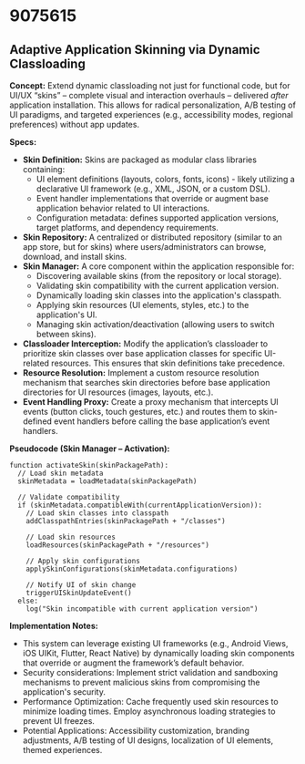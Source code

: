 # 9075615

## Adaptive Application Skinning via Dynamic Classloading

**Concept:** Extend dynamic classloading not just for functional code, but for UI/UX “skins” – complete visual and interaction overhauls – delivered *after* application installation.  This allows for radical personalization, A/B testing of UI paradigms, and targeted experiences (e.g., accessibility modes, regional preferences) without app updates.

**Specs:**

*   **Skin Definition:** Skins are packaged as modular class libraries containing:
    *   UI element definitions (layouts, colors, fonts, icons) - likely utilizing a declarative UI framework (e.g., XML, JSON, or a custom DSL).
    *   Event handler implementations that override or augment base application behavior related to UI interactions.
    *   Configuration metadata: defines supported application versions, target platforms, and dependency requirements.
*   **Skin Repository:** A centralized or distributed repository (similar to an app store, but for skins) where users/administrators can browse, download, and install skins.
*   **Skin Manager:** A core component within the application responsible for:
    *   Discovering available skins (from the repository or local storage).
    *   Validating skin compatibility with the current application version.
    *   Dynamically loading skin classes into the application's classpath.
    *   Applying skin resources (UI elements, styles, etc.) to the application's UI.
    *   Managing skin activation/deactivation (allowing users to switch between skins).
*   **Classloader Interception:** Modify the application’s classloader to prioritize skin classes over base application classes for specific UI-related resources. This ensures that skin definitions take precedence.
*   **Resource Resolution:** Implement a custom resource resolution mechanism that searches skin directories before base application directories for UI resources (images, layouts, etc.).
*   **Event Handling Proxy:** Create a proxy mechanism that intercepts UI events (button clicks, touch gestures, etc.) and routes them to skin-defined event handlers before calling the base application’s event handlers.

**Pseudocode (Skin Manager – Activation):**

```
function activateSkin(skinPackagePath):
  // Load skin metadata
  skinMetadata = loadMetadata(skinPackagePath)

  // Validate compatibility
  if (skinMetadata.compatibleWith(currentApplicationVersion)):
    // Load skin classes into classpath
    addClasspathEntries(skinPackagePath + "/classes")

    // Load skin resources
    loadResources(skinPackagePath + "/resources")

    // Apply skin configurations
    applySkinConfigurations(skinMetadata.configurations)

    // Notify UI of skin change
    triggerUISkinUpdateEvent()
  else:
    log("Skin incompatible with current application version")
```

**Implementation Notes:**

*   This system can leverage existing UI frameworks (e.g., Android Views, iOS UIKit, Flutter, React Native) by dynamically loading skin components that override or augment the framework’s default behavior.
*   Security considerations: Implement strict validation and sandboxing mechanisms to prevent malicious skins from compromising the application's security.
*   Performance Optimization: Cache frequently used skin resources to minimize loading times. Employ asynchronous loading strategies to prevent UI freezes.
*   Potential Applications: Accessibility customization, branding adjustments, A/B testing of UI designs, localization of UI elements, themed experiences.